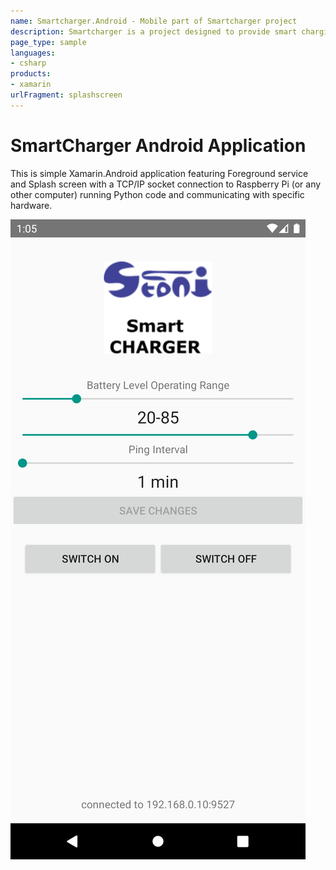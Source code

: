 ```yaml
---
name: Smartcharger.Android - Mobile part of Smartcharger project
description: Smartcharger is a project designed to provide smart charging capability to any Android phone, using smart outlet, Raspberry Pi with a RF 433MHz transmitter and receiver (for sniffing the codes of specific outlets)
page_type: sample
languages:
- csharp
products:
- xamarin
urlFragment: splashscreen
---
```

# SmartCharger Android Application

This is simple Xamarin.Android application featuring Foreground service and Splash screen with a TCP/IP socket connection to Raspberry Pi (or any other computer) running Python code and communicating with specific hardware.  

![SmartCharger Android screen](Screenshots/Screenshot.png)
